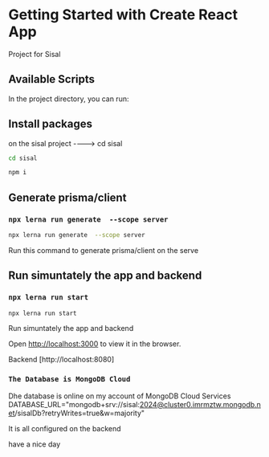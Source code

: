 # Getting Started with Create React App

Project  for Sisal 

## Available Scripts

In the project directory, you can run:
## Install packages

on the sisal project ----> cd sisal

```bash
cd sisal

npm i

```
## Generate prisma/client ###
 ### `npx lerna run generate  --scope server`

```bash
npx lerna run generate  --scope server

```
Run this command to generate prisma/client on the serve

## Run simuntately the app and backend ###
### `npx lerna run start`

```bash
npx lerna run start

```
Run simuntately the app and backend  

Open [http://localhost:3000](http://localhost:3000) to view it in the browser.

Backend  [http://localhost:8080]


### `The Database is MongoDB Cloud  `

Dhe database is  online on my account of MongoDB Cloud Services
DATABASE_URL="mongodb+srv://sisal:2024@cluster0.imrmztw.mongodb.net/sisalDb?retryWrites=true&w=majority"

It is all configured on the backend 

have a nice day